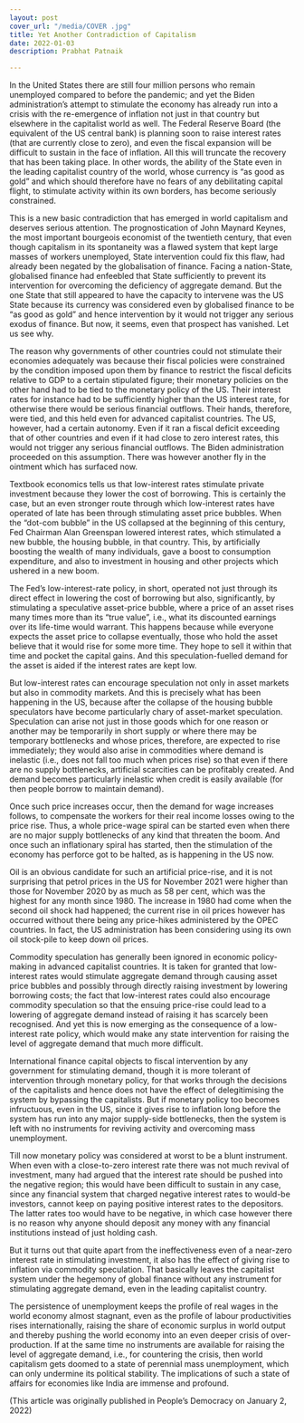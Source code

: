 ```yaml
---
layout: post
cover_url: "/media/COVER .jpg"
title: Yet Another Contradiction of Capitalism
date: 2022-01-03
description: Prabhat Patnaik

---
```

In the United States there are still four million persons who remain unemployed compared to before the pandemic; and yet the Biden administration’s attempt to stimulate the economy has already run into a crisis with the re-emergence of inflation not just in that country but elsewhere in the capitalist world as well. The Federal Reserve Board (the equivalent of the US central bank) is planning soon to raise interest rates (that are currently close to zero), and even the fiscal expansion will be difficult to sustain in the face of inflation. All this will truncate the recovery that has been taking place. In other words, the ability of the State even in the leading capitalist country of the world, whose currency is “as good as gold” and which should therefore have no fears of any debilitating capital flight, to stimulate activity within its own borders, has become seriously constrained.

This is a new basic contradiction that has emerged in world capitalism and deserves serious attention. The prognostication of John Maynard Keynes, the most important bourgeois economist of the twentieth century, that even though capitalism in its spontaneity was a flawed system that kept large masses of workers unemployed, State intervention could fix this flaw, had already been negated by the globalisation of finance. Facing a nation-State, globalised finance had enfeebled that State sufficiently to prevent its intervention for overcoming the deficiency of aggregate demand. But the one State that still appeared to have the capacity to intervene was the US State because its currency was considered even by globalised finance to be “as good as gold” and hence intervention by it would not trigger any serious exodus of finance. But now, it seems, even that prospect has vanished. Let us see why.

The reason why governments of other countries could not stimulate their economies adequately was because their fiscal policies were constrained by the condition imposed upon them by finance to restrict the fiscal deficits relative to GDP to a certain stipulated figure; their monetary policies on the other hand had to be tied to the monetary policy of the US. Their interest rates for instance had to be sufficiently higher than the US interest rate, for otherwise there would be serious financial outflows. Their hands, therefore, were tied, and this held even for advanced capitalist countries. The US, however, had a certain autonomy. Even if it ran a fiscal deficit exceeding that of other countries and even if it had close to zero interest rates, this would not trigger any serious financial outflows. The Biden administration proceeded on this assumption. There was however another fly in the ointment which has surfaced now.

Textbook economics tells us that low-interest rates stimulate private investment because they lower the cost of borrowing. This is certainly the case, but an even stronger route through which low-interest rates have operated of late has been through stimulating asset price bubbles. When the “dot-com bubble” in the US collapsed at the beginning of this century, Fed Chairman Alan Greenspan lowered interest rates, which stimulated a new bubble, the housing bubble, in that country. This, by artificially boosting the wealth of many individuals, gave a boost to consumption expenditure, and also to investment in housing and other projects which ushered in a new boom.

The Fed’s low-interest-rate policy, in short, operated not just through its direct effect in lowering the cost of borrowing but also, significantly, by stimulating a speculative asset-price bubble, where a price of an asset rises many times more than its “true value”, i.e., what its discounted earnings over its life-time would warrant. This happens because while everyone expects the asset price to collapse eventually, those who hold the asset believe that it would rise for some more time. They hope to sell it within that time and pocket the capital gains. And this speculation-fuelled demand for the asset is aided if the interest rates are kept low.

But low-interest rates can encourage speculation not only in asset markets but also in commodity markets. And this is precisely what has been happening in the US, because after the collapse of the housing bubble speculators have become particularly chary of asset-market speculation. Speculation can arise not just in those goods which for one reason or another may be temporarily in short supply or where there may be temporary bottlenecks and whose prices, therefore, are expected to rise immediately; they would also arise in commodities where demand is inelastic (i.e., does not fall too much when prices rise) so that even if there are no supply bottlenecks, artificial scarcities can be profitably created. And demand becomes particularly inelastic when credit is easily available (for then people borrow to maintain demand).

Once such price increases occur, then the demand for wage increases follows, to compensate the workers for their real income losses owing to the price rise. Thus, a whole price-wage spiral can be started even when there are no major supply bottlenecks of any kind that threaten the boom. And once such an inflationary spiral has started, then the stimulation of the economy has perforce got to be halted, as is happening in the US now.

Oil is an obvious candidate for such an artificial price-rise, and it is not surprising that petrol prices in the US for November 2021 were higher than those for November 2020 by as much as 58 per cent, which was the highest for any month since 1980. The increase in 1980 had come when the second oil shock had happened; the current rise in oil prices however has occurred without there being any price-hikes administered by the OPEC countries. In fact, the US administration has been considering using its own oil stock-pile to keep down oil prices.

Commodity speculation has generally been ignored in economic policy-making in advanced capitalist countries. It is taken for granted that low-interest rates would stimulate aggregate demand through causing asset price bubbles and possibly through directly raising investment by lowering borrowing costs; the fact that low-interest rates could also encourage commodity speculation so that the ensuing price-rise could lead to a lowering of aggregate demand instead of raising it has scarcely been recognised. And yet this is now emerging as the consequence of a low-interest rate policy, which would make any state intervention for raising the level of aggregate demand that much more difficult.

International finance capital objects to fiscal intervention by any government for stimulating demand, though it is more tolerant of intervention through monetary policy, for that works through the decisions of the capitalists and hence does not have the effect of delegitimising the system by bypassing the capitalists. But if monetary policy too becomes infructuous, even in the US, since it gives rise to inflation long before the system has run into any major supply-side bottlenecks, then the system is left with no instruments for reviving activity and overcoming mass unemployment.

Till now monetary policy was considered at worst to be a blunt instrument. When even with a close-to-zero interest rate there was not much revival of investment, many had argued that the interest rate should be pushed into the negative region; this would have been difficult to sustain in any case, since any financial system that charged negative interest rates to would-be investors, cannot keep on paying positive interest rates to the depositors. The latter rates too would have to be negative, in which case however there is no reason why anyone should deposit any money with any financial institutions instead of just holding cash.

But it turns out that quite apart from the ineffectiveness even of a near-zero interest rate in stimulating investment, it also has the effect of giving rise to inflation via commodity speculation. That basically leaves the capitalist system under the hegemony of global finance without any instrument for stimulating aggregate demand, even in the leading capitalist country.

The persistence of unemployment keeps the profile of real wages in the world economy almost stagnant, even as the profile of labour productivities rises internationally, raising the share of economic surplus in world output and thereby pushing the world economy into an even deeper crisis of over-production. If at the same time no instruments are available for raising the level of aggregate demand, i.e., for countering the crisis, then world capitalism gets doomed to a state of perennial mass unemployment, which can only undermine its political stability. The implications of such a state of affairs for economies like India are immense and profound.

(This article was originally published in People’s Democracy on January 2, 2022)